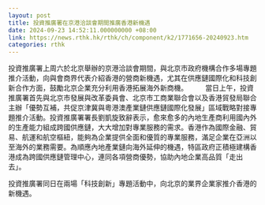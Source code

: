 ```yaml
---
layout: post
title: 投資推廣署在京港洽談會期間推廣香港新機遇
date: 2024-09-23 14:52:11.000000000 +08:00
link: https://news.rthk.hk/rthk/ch/component/k2/1771656-20240923.htm
categories: rthk
---
```


投資推廣署上周六於北京舉辦的京港洽談會期間，與北京市政府機構合作多場專題推介活動，向與會商界代表介紹香港的營商新機遇，尤其在供應鏈國際化和科技創新合作方面，鼓勵北京企業充分利用香港拓展海外新商機。
　　
當日上午，投資推廣署首先與北京市發展與改革委員會、北京市工商業聯合會以及香港貿發局聯合主辦「優勢互補，共促京津冀與粵港澳產業鏈供應鏈國際化發展」區域戰略對接專題推介活動。投資推廣署署長劉凱旋致辭表示，愈來愈多的內地生產商利用國內外的生產能力組成跨國供應鏈，大大增加對專業服務的需求。香港作為國際金融、貿易、航運和航空樞紐，能夠為企業提供全面和優質的專業服務，滿足企業在亞洲以至海外的業務需要。為順應內地產業鏈向海外延伸的機遇，特區政府正積極建構香港成為跨國供應鏈管理中心，連同各項營商優勢，協助內地企業高品質「走出去」。

投資推廣署同日在兩場「科技創新」專題活動中，向北京的業界企業家推介香港的新機遇。
